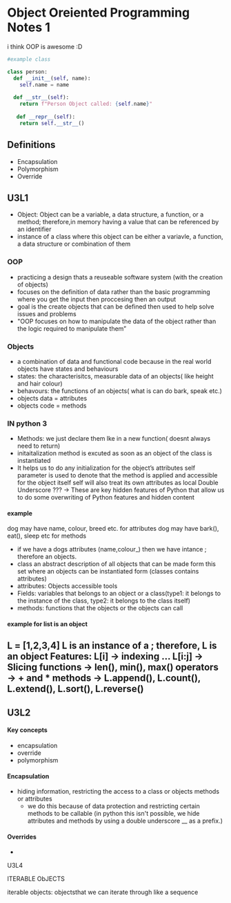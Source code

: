 # Object Oreiented Programming Notes 1 

i think OOP is awesome :D

```python
#example class

class person:
  def __init__(self, name):
    self.name = name
  
  def __str__(self):
    return f"Person Object called: {self.name}"
    
   def __repr__(self):
    return self.__str__()
```

## Definitions
- Encapsulation
- Polymorphism
- Override


## U3L1
- Object: Object can be a variable, a data structure, a function, or a method; therefore,in memory having a value that can be referenced by an identifier
- instance of a class where this object can be either a variavle, a function, a data structure or combination of them 

### OOP
- practicing a design thats a reuseable software system (with the creation of objects)
- focuses on the definition of data rather than the basic programming where you get the input then proccesing then an output 
- goal is the create objects that can be defined then used to help solve issues and problems 
- "OOP focuses on how to manipulate the data of the object rather than the logic required to manipulate them”
### Objects 
- a combination of data and functional code because in the real world objects have states and behaviours 
- states: the characterisitcs, measurable data of an objects( like height and hair colour)
- behavours: the functions of an objects( what is can do bark, speak etc.)
-  objects data = attributes
-  objects code = methods 

### IN python 3
-  Methods: we just declare them lke in a new function( doesnt always need to return)
-  initaitalization method is excuted as soon as an object of the class is instantiated 
-  It helps us to do any initialization for the object’s attributes
self parameter is used to denote that the method is applied and accessible for the object itself
self will also treat its own attributes as local
Double Underscore ??? → These are key hidden features of Python that allow us to do some overwriting of Python features and hidden content

#### example 
dog may have name, colour, breed etc. for attributes
dog may have bark(), eat(), sleep etc for methods 
- if we have a dogs attributes (name,colour_) then we have intance ; therefore an objects.
- class an abstract description of all objects that can be made form this set where an objects can be instantiated form (classes contains attributes)
- attributes: Objects accessible tools
- Fields: variables that belongs to an object or a class(type1: it belongs to the instance of the class,  type2: it belongs to the class itself)
- methods: functions that the objects or the objects can call
#### example for list is an object
L = [1,2,3,4]
L is an instance of a <list class>; therefore, L is an object
Features:
L[i] → indexing … L[i:j] → Slicing
functions → len(), min(), max()
operators → + and *
methods → L.append(), L.count(), L.extend(), L.sort(), L.reverse()
-----------------------------------------------------------------------------------

## U3L2
#### Key concepts
- encapsulation 
- override
- polymorphism 
 
#### Encapsulation 
- hiding information, restricting the access to a class or objects methods or attributes
  - we do this because of data protection and restricting certain methods to be callable (in python this isn't possible, we hide attributes and methods by using a double underscore __ as a prefix.)

#### Overrides
- 

U3L4

ITERABLE ObJECTS 

iterable objects: objectsthat we can iterate through like a sequence 

